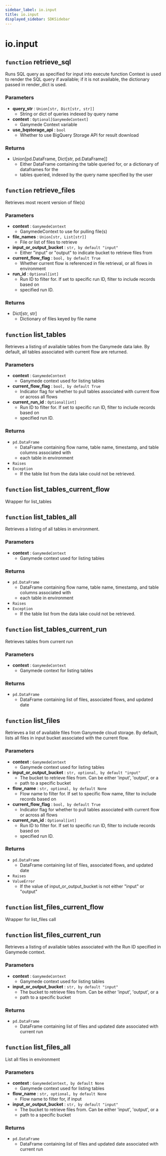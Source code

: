 ```yaml
---
sidebar_label: io.input
title: io.input
displayed_sidebar: SDKSidebar
--- 
```



# io.input



##  `function` retrieve_sql
Runs SQL query as specified for input into execute function
Context is used to render the SQL query if available; if it is
not available, the dictionary passed in render_dict is used.

###  Parameters
- **query_str** : `Union[str, Dict[str, str]]`
    - String or dict of queries indexed by query name
- **context** : `Optional[GanymedeContext]`
    - Ganymede Context variable
- **use_bqstorage_api** : `bool`
    - Whether to use BigQuery Storage API for result download

###  Returns
- Union[pd.DataFrame, Dict[str, pd.DataFrame]]
    - Either DataFrame containing the table queried for, or a dictionary of dataframes for the
    - tables queried, indexed by the query name specified by the user


##  `function` retrieve_files
Retrieves most recent version of file(s)

###  Parameters
- **context** : `GanymedeContext`
    - GanymedeContext to use for pulling file(s)
- **file_names** : `Union[str, List[str]]`
    - File or list of files to retrieve
- **input_or_output_bucket** : `str, by default "input"`
    - Either "input" or "output" to indicate bucket to retrieve files from
- **current_flow_flag** : `bool, by default True`
    - Whether current flow is referenced in file retrieval, or all flows in environment
- **run_id** : `Optional[int]`
    - Run ID to filter for.  If set to specific run ID, filter to include records based on
    - specified run ID.

###  Returns
- Dict[str, str]
    - Dictionary of files keyed by file name


##  `function` list_tables
Retrieves a listing of available tables from the Ganymede data lake.  By default, all tables
associated with current flow are returned.

###  Parameters
- **context** : `GanymedeContext`
    - Ganymede context used for listing tables
- **current_flow_flag** : `bool, by default True`
    - Indicator flag for whether to pull tables associated with current flow or across all flows
- **current_run_id** : `Optional[int]`
    - Run ID to filter for.  If set to specific run ID, filter to include records based on
    - specified run ID.

###  Returns
- `pd.DataFrame`
    - DataFrame containing flow name, table name, timestamp, and table columns associated with
    - each table in environment
- `Raises`
- `Exception`
    - If the table list from the data lake could not be retrieved.


##  `function` list_tables_current_flow
Wrapper for list_tables


##  `function` list_tables_all
Retrieves a listing of all tables in environment.

###  Parameters
- **context** : `GanymedeContext`
    - Ganymede context used for listing tables

###  Returns
- `pd.DataFrame`
    - DataFrame containing flow name, table name, timestamp, and table columns associated with
    - each table in environment
- `Raises`
- `Exception`
    - If the table list from the data lake could not be retrieved.


##  `function` list_tables_current_run
Retrieves tables from current run

###  Parameters
- **context** : `GanymedeContext`
    - Ganymede context for listing tables

###  Returns
- `pd.DataFrame`
    - DataFrame containing list of files, associated flows, and updated date


##  `function` list_files
Retrieves a list of available files from Ganymede cloud storage.  By default, lists all files
in input bucket associated with the current flow.

###  Parameters
- **context** : `GanymedeContext`
    - Ganymede context used for listing tables
- **input_or_output_bucket** : `str, optional, by default "input"`
    - The bucket to retrieve files from. Can be either 'input', 'output', or a
    - path to a specific bucket
- **flow_name** : `str, optional, by default None`
    - Flow name to filter for.  If set to specific flow name, filter to include records based on
- **current_flow_flag** : `bool, by default True`
    - Indicator flag for whether to pull tables associated with current flow or across all flows
- **current_run_id** : `Optional[int]`
    - Run ID to filter for.  If set to specific run ID, filter to include records based on
    - specified run ID.

###  Returns
- `pd.DataFrame`
    - DataFrame containing list of files, associated flows, and updated date
- `Raises`
- `ValueError`
    - If the value of input_or_output_bucket is not either "input" or "output"


##  `function` list_files_current_flow
Wrapper for list_files call


##  `function` list_files_current_run
Retrieves a listing of available tables associated with the Run ID specified
in Ganymede context.

###  Parameters
- **context** : `GanymedeContext`
    - Ganymede context used for listing tables
- **input_or_output_bucket** : `str, by default "input"`
    - The bucket to retrieve files from. Can be either 'input', 'output', or a
    - path to a specific bucket

###  Returns
- `pd.DataFrame`
    - DataFrame containing list of files and updated date associated with current run


##  `function` list_files_all
List all files in environment

###  Parameters
- **context** : `GanymedeContext, by default None`
    - Ganymede context used for listing tables
- **flow_name** : `str, optional, by default None`
    - Flow name to filter for, if input
- **input_or_output_bucket** : `str, by default "input"`
    - The bucket to retrieve files from. Can be either 'input', 'output', or a
    - path to a specific bucket

###  Returns
- `pd.DataFrame`
    - DataFrame containing list of files and updated date associated with current run